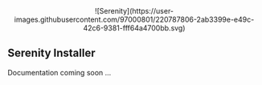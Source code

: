 <center>![Serenity](https://user-images.githubusercontent.com/97000801/220787806-2ab3399e-e49c-42c6-9381-fff64a4700bb.svg)</center>

## Serenity Installer

Documentation coming soon ...
